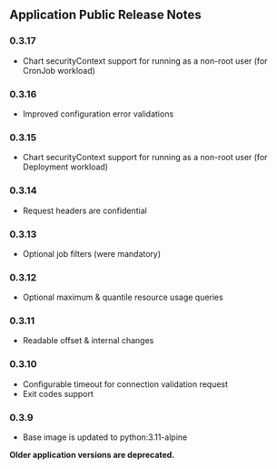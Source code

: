 ## Application Public Release Notes

### 0.3.17
- Chart securityContext support for running as a non-root user (for CronJob workload)

### 0.3.16
- Improved configuration error validations

### 0.3.15
- Chart securityContext support for running as a non-root user (for Deployment workload)

### 0.3.14
- Request headers are confidential

### 0.3.13
- Optional job filters (were mandatory)

### 0.3.12
- Optional maximum & quantile resource usage queries

### 0.3.11
- Readable offset & internal changes

### 0.3.10
- Configurable timeout for connection validation request
- Exit codes support

### 0.3.9
- Base image is updated to python:3.11-alpine

**Older application versions are deprecated.**
